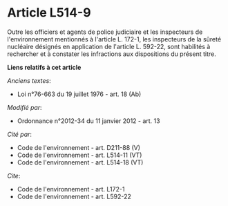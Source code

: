 # Article L514-9

Outre les officiers et agents de police judiciaire et les inspecteurs de l'environnement mentionnés à l'article L. 172-1, les
inspecteurs de la sûreté nucléaire désignés en application de l'article L. 592-22, sont habilités à rechercher et à constater
les infractions aux dispositions du présent titre.

**Liens relatifs à cet article**

_Anciens textes_:

  - Loi n°76-663 du 19 juillet 1976 - art. 18 (Ab)

_Modifié par_:

  - Ordonnance n°2012-34 du 11 janvier 2012 - art. 13

_Cité par_:

  - Code de l'environnement - art. D211-88 (V)
  - Code de l'environnement - art. L514-11 (VT)
  - Code de l'environnement - art. L514-18 (VT)

_Cite_:

  - Code de l'environnement - art. L172-1
  - Code de l'environnement - art. L592-22
